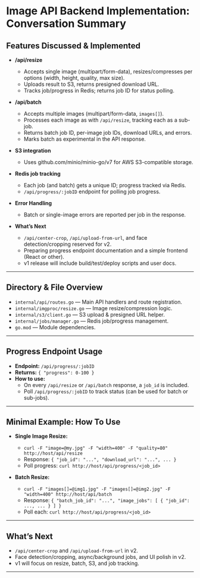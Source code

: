 # Image API Backend Implementation: Conversation Summary

## Features Discussed & Implemented

- **/api/resize**  
  - Accepts single image (multipart/form-data), resizes/compresses per options (width, height, quality, max size).
  - Uploads result to S3, returns presigned download URL.
  - Tracks job/progress in Redis; returns job ID for status polling.

- **/api/batch**  
  - Accepts multiple images (multipart/form-data, `images[]`).
  - Processes each image as with `/api/resize`, tracking each as a sub-job.
  - Returns batch job ID, per-image job IDs, download URLs, and errors.
  - Marks batch as experimental in the API response.

- **S3 integration**  
  - Uses github.com/minio/minio-go/v7 for AWS S3-compatible storage.

- **Redis job tracking**  
  - Each job (and batch) gets a unique ID; progress tracked via Redis.
  - `/api/progress/:jobID` endpoint for polling job progress.

- **Error Handling**  
  - Batch or single-image errors are reported per job in the response.

- **What’s Next**  
  - `/api/center-crop`, `/api/upload-from-url`, and face detection/cropping reserved for v2.
  - Preparing progress endpoint documentation and a simple frontend (React or other).
  - v1 release will include build/test/deploy scripts and user docs.

---

## Directory & File Overview

- `internal/api/routes.go` — Main API handlers and route registration.
- `internal/imgproc/resize.go` — Image resize/compression logic.
- `internal/s3/client.go` — S3 upload & presigned URL helper.
- `internal/jobs/manager.go` — Redis job/progress management.
- `go.mod` — Module dependencies.

---

## Progress Endpoint Usage

- **Endpoint:** `/api/progress/:jobID`
- **Returns:** `{ "progress": 0-100 }`
- **How to use:**  
  - On every `/api/resize` or `/api/batch` response, a `job_id` is included.
  - Poll `/api/progress/:jobID` to track status (can be used for batch or sub-jobs).

---

## Minimal Example: How To Use

- **Single Image Resize:**  
  - `curl -F "image=@my.jpg" -F "width=400" -F "quality=80" http://host/api/resize`
  - Response: `{ "job_id": "...", "download_url": "...", ... }`
  - Poll progress: `curl http://host/api/progress/<job_id>`

- **Batch Resize:**  
  - `curl -F "images[]=@img1.jpg" -F "images[]=@img2.jpg" -F "width=400" http://host/api/batch`
  - Response: `{ "batch_job_id": "...", "image_jobs": [ { "job_id": ..., ... } ] }`
  - Poll each: `curl http://host/api/progress/<job_id>`

---

## What’s Next

- `/api/center-crop` and `/api/upload-from-url` in v2.
- Face detection/cropping, async/background jobs, and UI polish in v2.
- v1 will focus on resize, batch, S3, and job tracking.

---